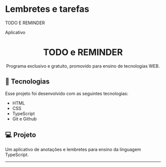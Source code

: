 # Lembretes e tarefas
TODO E REMINDER

Aplicativo 
<h1 align="center"> TODO e REMINDER </h1>

<p align="center">
Programa exclusivo e gratuito, promovido para ensino de tecnologias WEB. <br/>


## 🚀 Tecnologias

Esse projeto foi desenvolvido com as seguintes tecnologias:

- HTML 
- CSS
- TypeScript
- Git e Github


## 💻 Projeto

Um aplicativo de anotações e lembretes para ensino da linguagem TypeScript.

---
